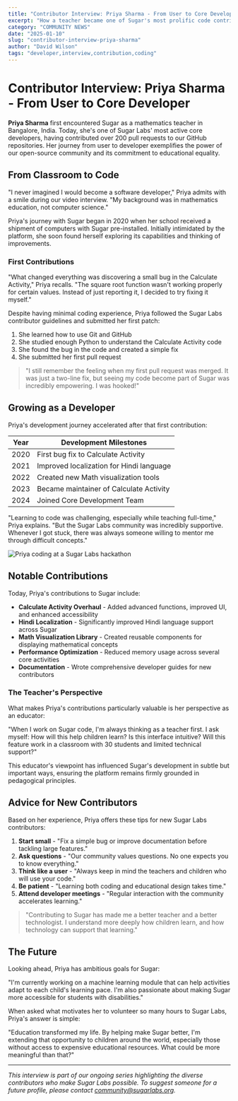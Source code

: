 ```yaml
---
title: "Contributor Interview: Priya Sharma - From User to Core Developer"
excerpt: "How a teacher became one of Sugar's most prolific code contributors"
category: "COMMUNITY NEWS"
date: "2025-01-10"
slug: "contributor-interview-priya-sharma"
author: "David Wilson"
tags: "developer,interview,contribution,coding"
---
```


# Contributor Interview: Priya Sharma - From User to Core Developer

**Priya Sharma** first encountered Sugar as a mathematics teacher in Bangalore, India. Today, she's one of Sugar Labs' most active core developers, having contributed over 200 pull requests to our GitHub repositories. Her journey from user to developer exemplifies the power of our open-source community and its commitment to educational equality.

## From Classroom to Code

"I never imagined I would become a software developer," Priya admits with a smile during our video interview. "My background was in mathematics education, not computer science."

Priya's journey with Sugar began in 2020 when her school received a shipment of computers with Sugar pre-installed. Initially intimidated by the platform, she soon found herself exploring its capabilities and thinking of improvements.

### First Contributions

"What changed everything was discovering a small bug in the Calculate Activity," Priya recalls. "The square root function wasn't working properly for certain values. Instead of just reporting it, I decided to try fixing it myself."

Despite having minimal coding experience, Priya followed the Sugar Labs contributor guidelines and submitted her first patch:

1. She learned how to use Git and GitHub
2. She studied enough Python to understand the Calculate Activity code
3. She found the bug in the code and created a simple fix
4. She submitted her first pull request

> "I still remember the feeling when my first pull request was merged. It was just a two-line fix, but seeing my code become part of Sugar was incredibly empowering. I was hooked!"

## Growing as a Developer

Priya's development journey accelerated after that first contribution:

| Year | Development Milestones |
|------|------------------------|
| 2020 | First bug fix to Calculate Activity |
| 2021 | Improved localization for Hindi language |
| 2022 | Created new Math visualization tools |
| 2023 | Became maintainer of Calculate Activity |
| 2024 | Joined Core Development Team |

"Learning to code was challenging, especially while teaching full-time," Priya explains. "But the Sugar Labs community was incredibly supportive. Whenever I got stuck, there was always someone willing to mentor me through difficult concepts."

![Priya coding at a Sugar Labs hackathon](/assets/Images/community/priya-coding.jpg)

## Notable Contributions

Today, Priya's contributions to Sugar include:

- **Calculate Activity Overhaul** - Added advanced functions, improved UI, and enhanced accessibility
- **Hindi Localization** - Significantly improved Hindi language support across Sugar
- **Math Visualization Library** - Created reusable components for displaying mathematical concepts
- **Performance Optimization** - Reduced memory usage across several core activities
- **Documentation** - Wrote comprehensive developer guides for new contributors

### The Teacher's Perspective

What makes Priya's contributions particularly valuable is her perspective as an educator:

"When I work on Sugar code, I'm always thinking as a teacher first. I ask myself: How will this help children learn? Is this interface intuitive? Will this feature work in a classroom with 30 students and limited technical support?"

This educator's viewpoint has influenced Sugar's development in subtle but important ways, ensuring the platform remains firmly grounded in pedagogical principles.

## Advice for New Contributors

Based on her experience, Priya offers these tips for new Sugar Labs contributors:

1. **Start small** - "Fix a simple bug or improve documentation before tackling large features."
2. **Ask questions** - "Our community values questions. No one expects you to know everything."
3. **Think like a user** - "Always keep in mind the teachers and children who will use your code."
4. **Be patient** - "Learning both coding and educational design takes time."
5. **Attend developer meetings** - "Regular interaction with the community accelerates learning."

> "Contributing to Sugar has made me a better teacher and a better technologist. I understand more deeply how children learn, and how technology can support that learning."

## The Future

Looking ahead, Priya has ambitious goals for Sugar:

"I'm currently working on a machine learning module that can help activities adapt to each child's learning pace. I'm also passionate about making Sugar more accessible for students with disabilities."

When asked what motivates her to volunteer so many hours to Sugar Labs, Priya's answer is simple:

"Education transformed my life. By helping make Sugar better, I'm extending that opportunity to children around the world, especially those without access to expensive educational resources. What could be more meaningful than that?"

---

*This interview is part of our ongoing series highlighting the diverse contributors who make Sugar Labs possible. To suggest someone for a future profile, please contact community@sugarlabs.org.*
